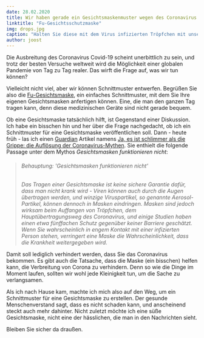```yaml
---
date: 28.02.2020
title: Wir haben gerade ein Gesichtsmaskenmuster wegen des Coronavirus veröffentlicht
linktitle: "Fu-Gesichtsschutzmaske"
img: drops.jpg
caption: "Halten Sie diese mit dem Virus infizierten Tröpfchen mit unserer Fu-Gesichtsmaske in Schach"
author: joost
---
```



Die Ausbreitung des Coronavirus Covid-19 scheint unerbittlich zu sein, und trotz der besten Versuche weltweit wird die Möglichkeit einer globalen Pandemie von Tag zu Tag realer. Das wirft die Frage auf, was wir tun können?

Vielleicht nicht viel, aber wir können Schnittmuster entwerfen. Begrüßen Sie also die [Fu-Gesichtsmaske](/designs/fu/), ein einfaches Schnittmuster, mit dem Sie Ihre eigenen Gesichtsmasken anfertigen können. Eine, die man den ganzen Tag tragen kann, denn diese medizinischen Geräte sind nicht gerade bequem.

Ob eine Gesichtsmaske tatsächlich hilft, ist Gegenstand einer Diskussion. Ich habe ein bisschen hin und her über die Frage nachgedacht, ob ich ein Schnittmuster für eine Gesichtsmaske veröffentlichen soll. Dann - heute früh - las ich einen [Guardian](https://www.theguardian.com/) Artikel namens [Ja, es ist schlimmer als die Grippe: die Auflösung der Coronavirus-Mythen](https://www.theguardian.com/world/2020/feb/28/coronavirus-truth-myths-flu-covid-19-face-masks). Sie enthielt die folgende Passage unter dem Mythos *Gesichtsmasken funktionieren nicht*:

> ###### Behauptung: 'Gesichtsmasken funktionieren nicht'
> 
> *Das Tragen einer Gesichtsmaske ist keine sichere Garantie dafür, dass man nicht krank wird - Viren können auch durch die Augen übertragen werden, und winzige Viruspartikel, so genannte Aerosol-Partikel, können dennoch in Masken eindringen. Masken sind jedoch wirksam beim Auffangen von Tröpfchen, dem Hauptübertragungsweg des Coronavirus, und einige Studien haben einen etwa fünffachen Schutz gegenüber keiner Barriere geschätzt. Wenn Sie wahrscheinlich in engem Kontakt mit einer infizierten Person stehen, verringert eine Maske die Wahrscheinlichkeit, dass die Krankheit weitergegeben wird.*

Damit soll lediglich verhindert werden, dass Sie das Coronavirus bekommen. Es gibt auch die Tatsache, dass die Maske (ein bisschen) helfen kann, die Verbreitung von Corona zu verhindern. Denn so wie die Dinge im Moment laufen, sollten wir wohl jede Kleinigkeit tun, um die Sache zu verlangsamen.

Als ich nach Hause kam, machte ich mich also auf den Weg, um ein Schnittmuster für eine Gesichtsmaske zu erstellen. Der gesunde Menschenverstand sagt, dass es nicht schaden kann, und anscheinend steckt auch mehr dahinter. Nicht zuletzt möchte ich eine süße Gesichtsmaske, nicht eine der hässlichen, die man in den Nachrichten sieht.

Bleiben Sie sicher da draußen.
